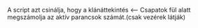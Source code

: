 A script azt csinálja, hogy a klánáttekintés <-- Csapatok fül alatt megszámolja az aktív parancsok számát.(csak vezérek látják)

